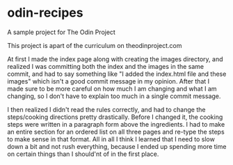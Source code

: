 # odin-recipes
A sample project for The Odin Project

This project is apart of the curriculum on theodinproject.com

At first I made the index page along with creating the images directory, and realized I was committing both the index and the images in the same commit, and had to say something like "I added the index.html file and these images" which isn't a good commit message in my opinion. After that I made sure to be more careful on how much I am changing and what I am changing, so I don't have to explain too much in a single commit message.

I then realized I didn't read the rules correctly, and had to change the steps/cooking directions pretty drastically. Before I changed it, the cooking steps were written in a paragraph form above the ingredients. I had to make an entire section for an ordered list on all three pages and re-type the steps to make sense in that format. All in all I think I learned that I need to slow down a bit and not rush everything, because I ended up spending more time on certain things than I should'nt of in the first place.
